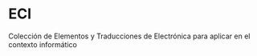 # ECI
Colección de Elementos y Traducciones de Electrónica para aplicar en el contexto informático 
